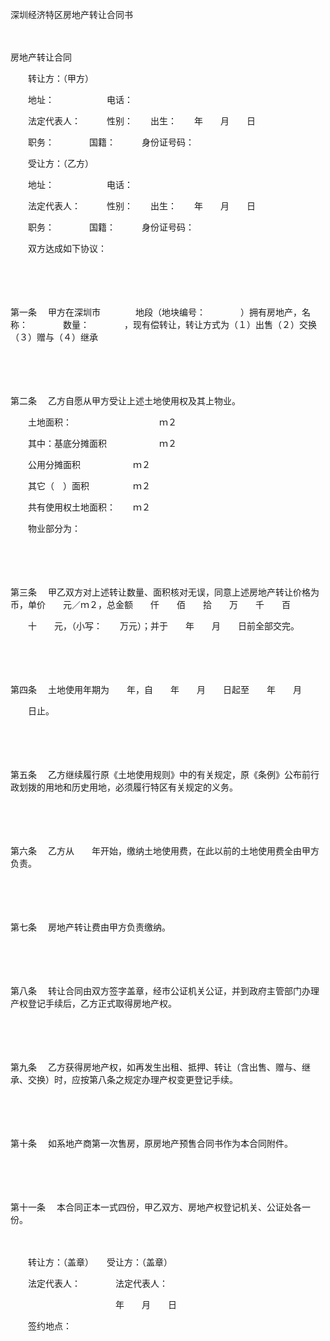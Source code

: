 



深圳经济特区房地产转让合同书



 

　　　　　　　　　　　 


 房地产转让合同　　



　　转让方：（甲方）

　　地址：　　　　　　电话：

　　法定代表人：　　　性别：　　出生：　　年　　月　　日

　　职务：　　　　国籍：　　　身份证号码：

　　受让方：（乙方）

　　地址：　　　　　　电话：

　　法定代表人：　　　性别：　　出生：　　年　　月　　日

　　职务：　　　　国籍：　　　身份证号码：

　　双方达成如下协议：

　　

　　

第一条
　甲方在深圳市　　　　地段（地块编号：　　　　）拥有房地产，名称：　　　　数量：　　　　，现有偿转让，转让方式为（１）出售（２）交换（３）赠与（４）继承

　　

　　

第二条
　乙方自愿从甲方受让上述土地使用权及其上物业。

　　土地面积：　　　　　　　　　　ｍ２

　　其中：基底分摊面积　　　　　　ｍ２

　　公用分摊面积　　　　　　ｍ２

　　其它（　）面积　　　　　ｍ２

　　共有使用权土地面积：　　ｍ２

　　物业部分为：

　　

　　

第三条
　甲乙双方对上述转让数量、面积核对无误，同意上述房地产转让价格为　　币，单价　　元／ｍ２，总金额　　仟　　佰　　拾　　万　　千　　百　

　　十　　元，（小写：　　万元）；并于　　年　　月　　日前全部交完。

　　

　　

第四条
　土地使用年期为　　年，自　　年　　月　　日起至　　年　　月　

　　日止。

　　

　　

第五条
　乙方继续履行原《土地使用规则》中的有关规定，原《条例》公布前行政划拨的用地和历史用地，必须履行特区有关规定的义务。

　　

　　

第六条
　乙方从　　年开始，缴纳土地使用费，在此以前的土地使用费全由甲方负责。

　　

　　

第七条
　房地产转让费由甲方负责缴纳。

　　

　　

第八条
　转让合同由双方签字盖章，经市公证机关公证，并到政府主管部门办理产权登记手续后，乙方正式取得房地产权。

　　

　　

第九条
　乙方获得房地产权，如再发生出租、抵押、转让（含出售、赠与、继承、交换）时，应按第八条之规定办理产权变更登记手续。

　　

　　

第十条
　如系地产商第一次售房，原房地产预售合同书作为本合同附件。

　　

　　

第十一条
　本合同正本一式四份，甲乙双方、房地产权登记机关、公证处各一份。

　　

　　转让方：（盖章）　　受让方：（盖章）

　　法定代表人：　　　　法定代表人：

　　　　　　　　　　　　年　　月　　日

　　签约地点：